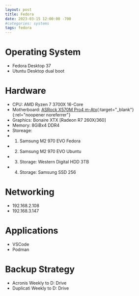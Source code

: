 ```yaml
---
layout: post
title: Fedora
date: 2023-03-15 12:00:00 -700
#categories: systems
tags: fedora
---
```


 
# Operating System
* Fedora Desktop 37
* Utuntu Desktop dual boot

# Hardware

* CPU: AMD Ryzen 7 3700X 16-Core
* Motherboard: [ASRock X570M Pro4 m-Atx](https://www.asrock.com/mb/AMD/X570M%20Pro4/){:target="_blank"}{:rel="noopener noreferrer"}
* Graphics: Bonaire XTX [Radeon R7 260X/360]
* Memory: 8GiBx4 DDR4
* Storeage: 
*   1. Samsung M2 970 EVO Fedora
*   2. Samsung M2 970 EVO Ubuntu
*   3. Storage: Western Digital HDD 3TB
*   4. Storage: Samsung SSD 256



# Networking
* 192.168.2.108
* 192.168.3.147

# Applications
* VSCode
* Podman

# Backup Strategy
* Acronis Weekly to D: Drive
* Duplicati Weekly to D: Drive